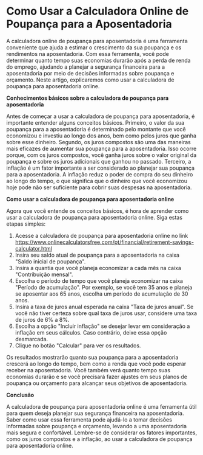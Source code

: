 Como Usar a Calculadora Online de Poupança para a Aposentadoria
===============================================================

A calculadora online de poupança para aposentadoria é uma ferramenta conveniente que ajuda a estimar o crescimento da sua poupança e os rendimentos na aposentadoria. Com essa ferramenta, você pode determinar quanto tempo suas economias durarão após a perda de renda do emprego, ajudando a planejar a segurança financeira para a aposentadoria por meio de decisões informadas sobre poupança e orçamento. Neste artigo, explicaremos como usar a calculadora de poupança para aposentadoria online.

**Conhecimentos básicos sobre a calculadora de poupança para aposentadoria**

Antes de começar a usar a calculadora de poupança para aposentadoria, é importante entender alguns conceitos básicos. Primeiro, o valor da sua poupança para a aposentadoria é determinado pelo montante que você economizou e investiu ao longo dos anos, bem como pelos juros que ganha sobre esse dinheiro. Segundo, os juros compostos são uma das maneiras mais eficazes de aumentar sua poupança para a aposentadoria. Isso ocorre porque, com os juros compostos, você ganha juros sobre o valor original da poupança e sobre os juros adicionais que ganhou no passado. Terceiro, a inflação é um fator importante a ser considerado ao planejar sua poupança para a aposentadoria. A inflação reduz o poder de compra do seu dinheiro ao longo do tempo, o que significa que o dinheiro que você economizou hoje pode não ser suficiente para cobrir suas despesas na aposentadoria.

**Como usar a calculadora de poupança para aposentadoria online**

Agora que você entende os conceitos básicos, é hora de aprender como usar a calculadora de poupança para aposentadoria online. Siga estas etapas simples:

1. Acesse a calculadora de poupança para aposentadoria online no link <https://www.onlinecalculatorsfree.com/pt/financial/retirement-savings-calculator.html>
2. Insira seu saldo atual de poupança para a aposentadoria na caixa "Saldo inicial de poupança".
3. Insira a quantia que você planeja economizar a cada mês na caixa "Contribuição mensal".
4. Escolha o período de tempo que você planeja economizar na caixa "Período de acumulação". Por exemplo, se você tem 35 anos e planeja se aposentar aos 65 anos, escolha um período de acumulação de 30 anos.
5. Insira a taxa de juros anual esperada na caixa "Taxa de juros anual". Se você não tiver certeza sobre qual taxa de juros usar, considere uma taxa de juros de 6% a 8%.
6. Escolha a opção "Incluir inflação" se desejar levar em consideração a inflação em seus cálculos. Caso contrário, deixe essa opção desmarcada.
7. Clique no botão "Calcular" para ver os resultados.

Os resultados mostrarão quanto sua poupança para a aposentadoria crescerá ao longo do tempo, bem como a renda que você pode esperar receber na aposentadoria. Você também verá quanto tempo suas economias durarão e se você precisará fazer ajustes em seus planos de poupança ou orçamento para alcançar seus objetivos de aposentadoria.

**Conclusão**

A calculadora de poupança para aposentadoria online é uma ferramenta útil para quem deseja planejar sua segurança financeira na aposentadoria. Saber como usar essa ferramenta pode ajudá-lo a tomar decisões informadas sobre poupança e orçamento, levando a uma aposentadoria mais segura e confortável. Lembre-se de considerar os fatores importantes, como os juros compostos e a inflação, ao usar a calculadora de poupança para aposentadoria online.